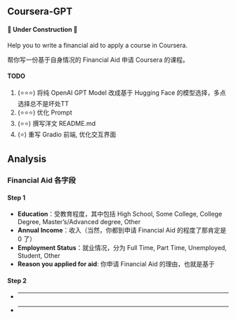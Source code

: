 ## Coursera-GPT

#### 🚧 Under Construction 🚧

Help you to write a financial aid to apply a course in Coursera.

帮你写一份基于自身情况的 Financial Aid 申请 Coursera 的课程。


#### TODO
1. (⭐⭐⭐) 将纯 OpenAI GPT Model 改成基于 Hugging Face 的模型选择，多点选择总不是坏处TT
2. (⭐⭐⭐) 优化 Prompt
3. (⭐⭐) 撰写洋文 README.md
4. (⭐) 重写 Gradio 前端, 优化交互界面

## Analysis

### Financial Aid 各字段

#### Step 1

- **Education**：受教育程度，其中包括  High School, Some College, College Degree, Master’s/Advanced degree, Other
- **Annual Income**：收入（当然，你都到申请 Financial Aid 的程度了那肯定是 0 了）
- **Employment Status**：就业情况，分为 Full Time, Part Time, Unemployed, Student, Other
- **Reason you applied for aid**: 你申请 Financial Aid 的理由，也就是基于

#### Step 2

- ****
- ****

